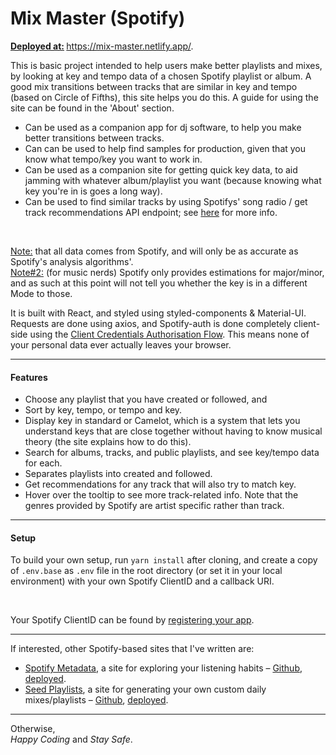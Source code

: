 # Mix Master (Spotify)
<b><ins>Deployed at:</ins> </b> <a href=https://mix-master.netlify.app/ target="_blank">https://mix-master.netlify.app/</a>. <br>

This is basic project intended to help users make better playlists and mixes, by looking at key and tempo data of a chosen Spotify playlist or album. A good mix transitions between tracks that are similar in key and tempo (based on Circle of Fifths), this site helps you do this. A guide for using the site can be found in the 'About' section. <br>

* Can be used as a companion app for dj software, to help you make better transitions between tracks.
* Can can be used to help find samples for production, given that you know what tempo/key you want to work in.
* Can be used as a companion site for getting quick key data, to aid jamming with whatever album/playlist you want (because knowing what key you're in is goes a long way).
* Can be used to find similar tracks by using Spotifys' song radio / get track recommendations API endpoint; see <a href="https://developer.spotify.com/documentation/web-api/reference/#endpoint-get-recommendations">here</a> for more info.
<br>

<ins>Note:</ins> that all data comes from Spotify, and will only be as accurate as Spotify's analysis algorithms'. \
<ins>Note#2:</ins> (for music nerds) Spotify only provides estimations for major/minor, and as such at this point will not tell you whether the key is in a different Mode to those.

It is built with React, and styled using styled-components & Material-UI. Requests are done using axios, and Spotify-auth is done completely client-side using the <a href="https://developer.spotify.com/documentation/general/guides/authorization-guide/">Client Credentials Authorisation Flow</a>. This means none of your personal data ever actually leaves your browser.



<hr>
<h4>Features</h4>

* Choose any playlist that you have created or followed, and
* Sort by key, tempo, or tempo and key.
* Display key in standard or Camelot, which is a system that lets you understand keys that are close together without having to know musical theory (the site explains how to do this).
* Search for albums, tracks, and public playlists, and see key/tempo data for each.
* Separates playlists into created and followed.
* Get recommendations for any track that will also try to match key.
* Hover over the tooltip to see more track-related info. Note that the genres provided by Spotify are artist specific rather than track.

<hr>
<h4>Setup</h4>

To build your own setup, run `yarn install` after cloning, and create a copy of `.env.base` as `.env` file in the root directory (or set it in your local environment) with your own Spotify ClientID and a callback URI.

<br>

Your Spotify ClientID can be found by <a href='https://developer.spotify.com/documentation/general/guides/app-settings/#register-your-app'>registering your app</a>.

<hr>

If interested, other Spotify-based sites that I've written are:
* <ins>Spotify Metadata</ins>, a site for exploring your listening habits – <a href=https://github.com/jacobcolyvan/spotify-metadata target="_blank"> Github</a>, <a href=https://spotify-metadata.netlify.app/ target="_blank">deployed</a>.
* <ins>Seed Playlists</ins>, a site for generating your own custom daily mixes/playlists – <a href=https://seed-playlists.netlify.app/ target="_blank"> Github</a>, <a href=https://seed-playlists.netlify.app/ target="_blank">deployed</a>.


<hr>

Otherwise, <br>
<i>Happy Coding</i> and <i>Stay Safe</i>.

